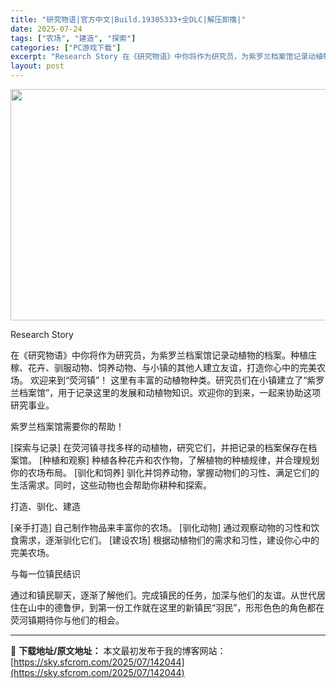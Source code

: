 ```yaml
---
title: "研究物语|官方中文|Build.19305333+全DLC|解压即撸|"
date: 2025-07-24
tags: ["农场", "建造", "探索"]
categories: ["PC游戏下载"]
excerpt: "Research Story 在《研究物语》中你将作为研究员，为紫罗兰档案馆记录动植物的档案。种植庄稼、花卉、驯服动物、饲养动物、与小镇的其他人建立友谊，打造你心中的完美农场。 欢迎来到“荧河镇”！ 这里有丰富的动植物种类。研究员们在小镇建立了“紫罗兰档案馆”，用于记录这里的发展和动植物知识。欢迎你&hellip;"
layout: post
---
```


<img class="aligncenter size-full wp-image-141979" src="https://sky.sfcrom.com/wp-content/uploads/2025/07/2025072402040725.webp" alt="" width="660" height="370" />

Research Story

在《研究物语》中你将作为研究员，为紫罗兰档案馆记录动植物的档案。种植庄稼、花卉、驯服动物、饲养动物、与小镇的其他人建立友谊，打造你心中的完美农场。
欢迎来到“荧河镇”！
这里有丰富的动植物种类。研究员们在小镇建立了“紫罗兰档案馆”，用于记录这里的发展和动植物知识。欢迎你的到来，一起来协助这项研究事业。

紫罗兰档案馆需要你的帮助！

[探索与记录] 在荧河镇寻找多样的动植物，研究它们，并把记录的档案保存在档案馆。
[种植和观察] 种植各种花卉和农作物，了解植物的种植规律，并合理规划你的农场布局。
[驯化和饲养] 驯化并饲养动物，掌握动物们的习性、满足它们的生活需求。同时，这些动物也会帮助你耕种和探索。

打造、驯化、建造

[亲手打造] 自己制作物品来丰富你的农场。
[驯化动物] 通过观察动物的习性和饮食需求，逐渐驯化它们。
[建设农场] 根据动植物们的需求和习性，建设你心中的完美农场。

与每一位镇民结识

通过和镇民聊天，逐渐了解他们。完成镇民的任务，加深与他们的友谊。从世代居住在山中的德鲁伊，到第一份工作就在这里的新镇民“羽民”，形形色色的角色都在荧河镇期待你与他们的相会。

---
📖 **下载地址/原文地址：** 本文最初发布于我的博客网站：[https://sky.sfcrom.com/2025/07/142044](https://sky.sfcrom.com/2025/07/142044)
